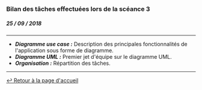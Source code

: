 ### Bilan des tâches effectuées lors de la scéance 3
##### *25 / 09 / 2018*

---

- ***Diagramme use case :*** Description des principales fonctionnalités de l'application sous forme de diagramme.
- ***Diagramme UML :*** Premier jet d'équipe sur le diagramme UML.
- ***Organisation :*** Répartition des tâches.

---

[:leftwards_arrow_with_hook: Retour à la page d'accueil](../README.md)
